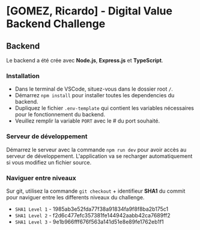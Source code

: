 # [GOMEZ, Ricardo] - Digital Value Backend Challenge

## Backend

Le backend a été crée avec **Node.js**, **Express.js** et **TypeScript**.
<br />

### Installation

-   Dans le terminal de VSCode, situez-vous dans le dossier root `/`.
    <br />
-   Démarrez `npm install` pour installer toutes les dependencies du backend.
    <br />
-   Dupliquez le fichier `.env-template` qui contient les variables nécessaires pour le fonctionnement du backend.
    <br />
-   Veuillez remplir la variable `PORT` avec le # du port souhaité.
    <br />

### Serveur de développement

Démarrez le serveur avec la commande `npm run dev` pour avoir accès au serveur de développement. L'application va se recharger automatiquement si vous modifiez un fichier source.

### Naviguer entre niveaux

Sur git, utilisez la commande `git checkout` + identifieur **SHA1** du commit pour naviguer entre les differents niveaux du challenge.

-   `SHA1 Level 1` - 1985ab3e52fda77f38a91834fa9f8f8ba2b175c1
    <br />
-   `SHA1 Level 2` - f2d6c477efc357381fe144942aabb42ca7689ff2
    <br />
-   `SHA1 Level 3` - 9e1b966fff676f563a141d51e8e89fe1762eb1f1
    <br />
